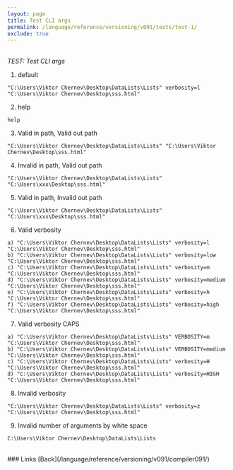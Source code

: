 ```yaml
---
layout: page
title: Test CLI args
permalink: /language/reference/versioning/v091/tests/test-1/
exclude: true
---
```

<br>_TEST: Test CLI args_

1. default
```
"C:\Users\Viktor Chernev\Desktop\DataLists\Lists" verbosity=l "C:\Users\Viktor Chernev\Desktop\sss.html"
```
2. help
```
help
```
3. Valid in path, Valid out path
```
"C:\Users\Viktor Chernev\Desktop\DataLists\Lists" "C:\Users\Viktor Chernev\Desktop\sss.html"
```
4. Invalid in path, Valid out path
```
"C:\Users\Viktor Chernev\Desktop\DataLists\Lists" "C:\Users\xxx\Desktop\sss.html"
```
5. Valid in path, Invalid out path
```
"C:\Users\Viktor Chernev\Desktop\DataLists\Lists" "C:\Users\xxx\Desktop\sss.html"
```
6. Valid verbosity
```
a) "C:\Users\Viktor Chernev\Desktop\DataLists\Lists" verbosity=l "C:\Users\Viktor Chernev\Desktop\sss.html"
b) "C:\Users\Viktor Chernev\Desktop\DataLists\Lists" verbosity=low "C:\Users\Viktor Chernev\Desktop\sss.html"
c) "C:\Users\Viktor Chernev\Desktop\DataLists\Lists" verbosity=m "C:\Users\Viktor Chernev\Desktop\sss.html"
d) "C:\Users\Viktor Chernev\Desktop\DataLists\Lists" verbosity=medium "C:\Users\Viktor Chernev\Desktop\sss.html"
e) "C:\Users\Viktor Chernev\Desktop\DataLists\Lists" verbosity=h "C:\Users\Viktor Chernev\Desktop\sss.html"
f) "C:\Users\Viktor Chernev\Desktop\DataLists\Lists" verbosity=high "C:\Users\Viktor Chernev\Desktop\sss.html"
```
7. Valid verbosity CAPS
```
a) "C:\Users\Viktor Chernev\Desktop\DataLists\Lists" VERBOSITY=m "C:\Users\Viktor Chernev\Desktop\sss.html"
b) "C:\Users\Viktor Chernev\Desktop\DataLists\Lists" VERBOSITY=medium "C:\Users\Viktor Chernev\Desktop\sss.html"
c) "C:\Users\Viktor Chernev\Desktop\DataLists\Lists" verbosity=H "C:\Users\Viktor Chernev\Desktop\sss.html"
d) "C:\Users\Viktor Chernev\Desktop\DataLists\Lists" verbosity=HIGH "C:\Users\Viktor Chernev\Desktop\sss.html"
```
8. Invalid verbosity
```
"C:\Users\Viktor Chernev\Desktop\DataLists\Lists" verbosity=z "C:\Users\Viktor Chernev\Desktop\sss.html"
```
9. Invalid number of arguments by white space
```
C:\Users\Viktor Chernev\Desktop\DataLists\Lists
```


<br>
### Links
[Back](/language/reference/versioning/v091/compiler091/)